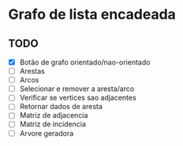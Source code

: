 # Grafo de lista encadeada

## TODO
- [x] Botão de grafo orientado/nao-orientado
- [ ] Arestas
- [ ] Arcos
- [ ] Selecionar e remover a aresta/arco
- [ ] Verificar se vertices sao adjacentes
- [ ] Retornar dados de aresta
- [ ] Matriz de adjacencia
- [ ] Matriz de incidencia
- [ ] Arvore geradora